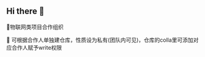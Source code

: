 ## Hi there 👋

🙋‍物联网类项目合作组织

🍿 可根据合作人单独建仓库，性质设为私有(团队内可见)，仓库的colla里可添加对应合作人赋予write权限

<!--
🧙 Remember, you can do mighty things with the power of [Markdown](https://docs.github.com/github/writing-on-github/getting-started-with-writing-and-formatting-on-github/basic-writing-and-formatting-syntax)
-->
